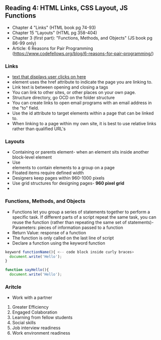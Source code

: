 ## Reading 4: HTML Links, CSS Layout, JS Functions
- Chapter 4 "Links" (HTML book pg 74-93)
- Chapter 15 "Layouts" (HTML pg 358-404)
- Chapter 3 (first part): "Functions, Methods, and Objects" (JS book pg 86-99 only)
- Article: 6 Reasons for Pair Programming (https://www.codefellows.org/blog/6-reasons-for-pair-programming/)



### Links
- <a href="URLHERE.COM">text that displays user clicks on here</a> 
- <a> element uses the href attribute to indicate the page you are linking to.
- Link text is between opening and closing a tags
- You can link to other sites, or other places on your own page.
- Structure directory, go OCD on the folder structure 
- You can create links to open email programs with an email address in the "to" field. 
- Use the id attribute to target elements within a page that can be linked to.
- When linking to a page within my own site, it is best to use relative links rather than qualified URL's

### Layouts
- Containing or parents element- when an element sits inside another block-level element
- Use <div> elements to contain elements to a group on a page
- Floated items require defined width
- Designers keep pages within 960-1000 pixels
- Use grid structures for designing pages- **960 pixel grid**
- 

### Functions, Methods, and Objects
- Functions let you group a series of statements together to perform a specific task. If different parts of a script repeat the same task, you can reuse the function (rather than repeating the same set of statements)- Parameters: pieces of information passed to a function
- Return Value: response of a function
- The function is only called on the last line of script
- Declare a function using the keyword function
```javascript
keyword functionName(){ <-- code block inside curly braces>
  document.write('Hello');
}

function sayHello(){
  document.write('Hello');
```

### Aritcle
- Work with a partner
1. Greater Efficiency 
1. Engaged Colaboration
1. Learning from fellow students
1. Social skills
1. Job interview readiness
1. Work environment readiness

